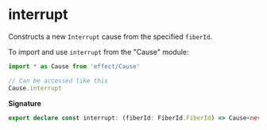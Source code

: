 # interrupt

Constructs a new `Interrupt` cause from the specified `fiberId`.

To import and use `interrupt` from the "Cause" module:

```ts
import * as Cause from 'effect/Cause'

// Can be accessed like this
Cause.interrupt
```

**Signature**

```ts
export declare const interrupt: (fiberId: FiberId.FiberId) => Cause<never>
```
